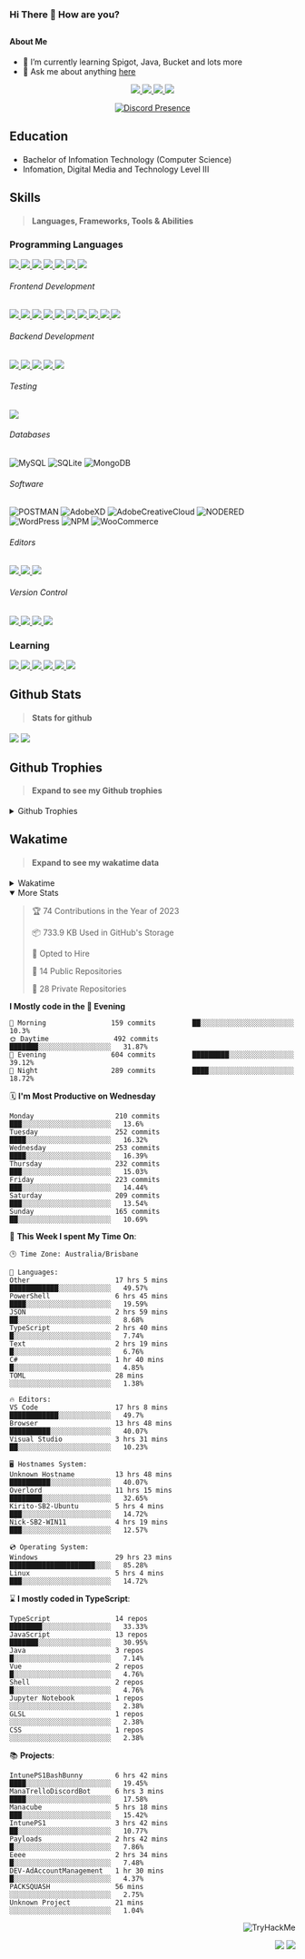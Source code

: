 ### Hi There 👋 How are you?

## <h4>About Me</h4>

- 🌱 I’m currently learning Spigot, Java, Bucket and lots more
- 💬 Ask me about anything [here](https://github.com/nick22985/nick22985/issues)

<p align="center">
	<a href="https://discordapp.com/users/221602145462386688">
		<img src="https://img.shields.io/badge/Discord-5865F2.svg?&style=for-the-badge&logo=Discord&logoColor=white"/>
	</a>
	<a href="https://www.youtube.com/channel/UChZvyaTJSq0PweGmTpjPjRw">
		<img src="https://img.shields.io/badge/YouTube-FF0000.svg?&style=for-the-badge&logo=YouTube&logoColor=white"/>
	</a>
	<a href="https://twitter.com/nick22985">
		<img src="https://img.shields.io/badge/Twitter-1DA1F2.svg?&style=for-the-badge&logo=Twitter&logoColor=white"/>
	</a>
	<a href="https://www.npmjs.com/~nick22985">
		<img src="https://img.shields.io/badge/npm-CB3837.svg?&style=for-the-badge&logo=NPM&logoColor=white"/>
	</a>
</p>
<p align="center">
	<a href="https://discord.com/users/221602145462386688" target="_blank" rel="nofollow">
		<img src="https://lanyard-profile-readme.vercel.app/api/221602145462386688?hideStatus=true&animated=true&hideDiscrim=false" alt="Discord Presence" align="center">
	</a>
</p>


<h2>Education</h2>

> #### 
- Bachelor of Infomation Technology (Computer Science)
- Infomation, Digital Media and Technology Level III




<h2>Skills</h2>

> #### Languages, Frameworks, Tools & Abilities

<h3>Programming Languages</h3>
<a href="">
	<img src="https://img.shields.io/badge/JavaScript-323330.svg?&style=flat-square&logo=javascript&logoColor=%23F7DF1E"/>
</a>
<a href="">
	<img src="https://img.shields.io/badge/TYPESCRIPT-%23007ACC.svg?&style=flat-square&logo=typescript&logoColor=white"/>
</a>
<a href="">
	<img src="https://img.shields.io/badge/PYTHON-3776AB.svg?&style=flat-square&logo=python&logoColor=white"/>
</a>
<a href="">
	<img src="https://img.shields.io/badge/C-3776AB.svg?&style=flat-square&logo=C&logoColor=white"/>
</a>
<a href="">
	<img src="https://img.shields.io/badge/C%23-239120.svg?&style=flat-square&logo=C-Sharp&logoColor=white"/>
</a>
<a href="">
	<img src="https://img.shields.io/badge/.Net-512BD4.svg?&style=flat-square&logo=.NET&logoColor=white"/>
</a>
<a href="">
	<img src="https://img.shields.io/badge/JQUERY-0769AD.svg?&style=flat-square&logo=jquery&logoColor=white"/>
</a>	

<h6> Frontend Development </h6>
<a href="">
	<img src="https://img.shields.io/badge/React-61DAFB?style=flat-square&logo=react&logoColor=white"/>
</a>
<a href="">
	<img src="https://img.shields.io/badge/CSS3-%231572B6.svg?&style=flat-square&logo=css3&logoColor=white"/>
</a>
<a href="">
	<img src="https://img.shields.io/badge/HTML5-E34F26.svg?&style=flat-square&logo=html5&logoColor=white"/>
</a>
<a href="">
	<img src="https://img.shields.io/badge/Blazor-512BD4.svg?&style=flat-square&logo=Blazor&logoColor=white"/>
</a>
<a href="">
	<img src="https://img.shields.io/badge/Tailwind-06B6D4.svg?&style=flat-square&logo=tailwindcss&logoColor=white"/>
</a>
<a href="">
	<img src="https://img.shields.io/badge/Vue.js-4FC08D?style=flat-square&logo=Vue.js&logoColor=white"/>
</a>
<a href="">
	<img src="https://img.shields.io/badge/Vuetify-1867C0?style=flat-square&logo=vuetify"/>
</a>
<a href="">
	<img src="https://img.shields.io/badge/Bootstrap-7952B3?style=flat-square&logo=bootstrap&logoColor=white"/>
</a>
<a href="">
	<img src="https://img.shields.io/badge/Nextjs-000000?style=flat-square&logo=next.js&logoColor=white"/>
</a>
<a href="">
	<img src="https://img.shields.io/badge/Electron-47848F?style=flat-square&logo=electron&logoColor=white"/>
</a>

<h6> Backend Development </h6>
<a href="">
	<img src="https://img.shields.io/badge/NODEJS-339933.svg?&style=flat-square&logo=node.js&logoColor=white"/>
</a>
<a href="">
	<img src="https://img.shields.io/badge/NGINX-269539.svg?&style=flat-square&logo=nginx&logoColor=white"/>
</a>
<a href="">
	<img src="https://img.shields.io/badge/GRAPHQL-E10098.svg?&style=flat-square&logo=graphql&logoColor=white"/>
</a>
<a href="">
	<img src="https://img.shields.io/badge/express-000000?style=flat-square&logo=express&logoColor=white"/>
</a>
<a href="">
	<img src="https://img.shields.io/badge/NestJs-E0234E?style=flat-square&logo=nestjs&logoColor=white"/>
</a>

<h6>Testing</h6>
<a href="">
	<img src="https://img.shields.io/badge/cypress-17202C?style=flat-square&logo=cypress&logoColor=white"/>
</a>

<h6> Databases </h6>

![MySQL](https://img.shields.io/badge/MySQL-4479A1.svg?&style=flat-square&logo=mysql&logoColor=white)
![SQLite](https://img.shields.io/badge/SQLite-003B57.svg?&style=flat-square&logo=sqlite&logoColor=white)
![MongoDB](https://img.shields.io/badge/MONGODB-47A248.svg?&style=flat-square&logo=mongodb&logoColor=white)

<h6>Software</h6>

![POSTMAN](https://img.shields.io/badge/Postman-FF6C37.svg?&style=flat-square&logo=postman&logoColor=white)
![AdobeXD](https://img.shields.io/badge/Adobe%20XD-FF61F6.svg?&style=flat-square&logo=Adobe-XD&logoColor=black)
![AdobeCreativeCloud](https://img.shields.io/badge/Adobe%20Creative%20Cloud-DA1F26.svg?&style=flat-square&logo=Adobe-Creative-Cloud&logoColor=white)
![NODERED](https://img.shields.io/badge/node%20red-8F0000.svg?&style=flat-square&logo=node-red&logoColor=white)
![WordPress](https://img.shields.io/badge/Wordpress-21759B.svg?&style=flat-square&logo=wordpress&logoColor=white)
![NPM](https://img.shields.io/badge/npm-CB3837.svg?&style=flat-square&logo=npm&logoColor=white)
![WooCommerce](https://img.shields.io/badge/WooCommerce-96588A.svg?&style=flat-square&logo=WooCommerce&logoColor=white)

<h6> Editors </h6>
<a href="">
	<img src="https://img.shields.io/badge/VSCODE-007ACC.svg?&style=flat-square&logo=visual-studio-code"/>
</a>
<a href="">
	<img src="https://img.shields.io/badge/Visual%20Studio-5C2D91.svg?&style=flat-square&logo=visual-studio"/>
</a>
<a href="">
	<img src="https://img.shields.io/badge/INTELLIJ-000000.svg?&style=flat-square&logo=intellij-idea"/>
</a>

<h6>Version Control</h6>
<a href="">
	<img src="https://img.shields.io/badge/GITHUB-%23121011.svg?&style=flat-square&logo=github&logoColor=white"/>
</a>
<a href="">
	<img src="https://img.shields.io/badge/GITLAB-%23181717.svg?&style=flat-square&logo=gitlab&logoColor=white"/>
</a>
<a href="">
	<img src="https://img.shields.io/badge/GIT-%23F05033.svg?&style=flat-square&logo=git&logoColor=white"/>
</a>
<a href="">
	<img src="https://img.shields.io/badge/-BitBucket-darkblue?style=flat-square&logo=bitbucket"/>
</a>

<!-- <br><br><br><br>

![MicrosoftAzure](https://img.shields.io/badge/Microsoft%20Azure-232F7E?style=flat-square&logo=microsoft-azure)
![GoogleCloud](https://img.shields.io/badge/Google%20Cloud-black?style=flat-square&logo=google-cloud)
![DigitalOcean](https://img.shields.io/badge/-Digital%20Ocean-darkblue?style=flat-square&logo=digitalocean)
![Heroku](https://img.shields.io/badge/-Heroku-430098?style=flat-square&logo=heroku)
![RaspberryPi](https://img.shields.io/badge/-Raspberry%20Pi-C51A4A?style=flat-square&logo=Raspberry-Pi)
![LINUX](https://img.shields.io/badge/LINUX-FCC624?style=flat-square-square&logo=linux&logoColor=black) -->


<h3>Learning</h3>
<a href="">
	<img src="https://img.shields.io/badge/GITHUB%20ACTIONS-2088FF.svg?&style=flat-square&logo=github-actions&logoColor=white"/>
</a>	

<a href="">
	<img src="https://img.shields.io/badge/PHP-777BB4.svg?&style=flat-square&logo=php&logoColor=white"/>
</a>		
<a href="">
	<img src="https://img.shields.io/badge/DOCKER-2496ED.svg?&style=flat-square&logo=docker&logoColor=white"/>
</a>		
<a href="">
	<img src="https://img.shields.io/badge/webpack-8DD6F9?style=flat-square&logo=webpack&logoColor=white"/>
</a>
<a href="">
	<img src="https://img.shields.io/badge/redis-DC382D?style=flat-square&logo=redis&logoColor=white"/>
</a>
<a href="">
	<img src="https://img.shields.io/badge/OpenJDK-5585A3?style=flat-square&logo=OpenJDK&logoColor=white"/>
</a>

## Github Stats
> #### Stats for github
<img src="https://github-readme-stats.vercel.app/api?username=nick22985&count_private=true&show_icons=true&theme=github_dark"></img>
<img src="https://streak-stats.demolab.com/?user=Nick22985&theme=dark&hide_border=true"></img>

## Github Trophies
> #### Expand to see my Github trophies 
<details>
  <summary> 
    Github Trophies
  </summary>
  <p>
    <img src="https://github-profile-trophy.vercel.app/?username=nick22985&theme=algolia&column=4">
  </p>
  </details>
  
## Wakatime
> #### Expand to see my wakatime data
<details>
  <summary> 
   Wakatime
  </summary>
  <p>
	<img src="https://wakatime.com/share/@nick22985/e7a14e07-4d82-4eb2-a5eb-1c3cef708fe7.svg" height="400" width="600"></img>
	<img src="https://wakatime.com/share/@nick22985/ed1a7d86-01e3-4cf7-bd62-356413a3e91c.svg" height="400" width="600"></img>
</p>
 </details>

<details open="true">
<summary>More Stats</summary>

<!--START_SECTION:devStats-->
> 🏆 74 Contributions in the Year of 2023
>
> 📦 733.9 KB Used in GitHub's Storage
>
> 💼 Opted to Hire
>
> 📖 14 Public Repositories
>
> 🔐 28 Private Repositories

**I Mostly code in the 🌆 Evening**
```text
🌅 Morning                159 commits         ██░░░░░░░░░░░░░░░░░░░░░░░   10.3%
🌞 Daytime                492 commits         ███████░░░░░░░░░░░░░░░░░░   31.87%
🌆 Evening                604 commits         █████████░░░░░░░░░░░░░░░░   39.12%
🌙 Night                  289 commits         ████░░░░░░░░░░░░░░░░░░░░░   18.72%
```
🗓️ **I'm Most Productive on Wednesday**
```text
Monday                    210 commits         ███░░░░░░░░░░░░░░░░░░░░░░   13.6%
Tuesday                   252 commits         ████░░░░░░░░░░░░░░░░░░░░░   16.32%
Wednesday                 253 commits         ████░░░░░░░░░░░░░░░░░░░░░   16.39%
Thursday                  232 commits         ███░░░░░░░░░░░░░░░░░░░░░░   15.03%
Friday                    223 commits         ███░░░░░░░░░░░░░░░░░░░░░░   14.44%
Saturday                  209 commits         ███░░░░░░░░░░░░░░░░░░░░░░   13.54%
Sunday                    165 commits         ██░░░░░░░░░░░░░░░░░░░░░░░   10.69%
```
🚀 **This Week I spent My Time On**:
```text
🕒 Time Zone: Australia/Brisbane

💬 Languages:
Other                     17 hrs 5 mins       ████████████░░░░░░░░░░░░░   49.57%
PowerShell                6 hrs 45 mins       ████░░░░░░░░░░░░░░░░░░░░░   19.59%
JSON                      2 hrs 59 mins       ██░░░░░░░░░░░░░░░░░░░░░░░   8.68%
TypeScript                2 hrs 40 mins       █░░░░░░░░░░░░░░░░░░░░░░░░   7.74%
Text                      2 hrs 19 mins       █░░░░░░░░░░░░░░░░░░░░░░░░   6.76%
C#                        1 hr 40 mins        █░░░░░░░░░░░░░░░░░░░░░░░░   4.85%
TOML                      28 mins             ░░░░░░░░░░░░░░░░░░░░░░░░░   1.38%

🔥 Editors:
VS Code                   17 hrs 8 mins       ████████████░░░░░░░░░░░░░   49.7%
Browser                   13 hrs 48 mins      ██████████░░░░░░░░░░░░░░░   40.07%
Visual Studio             3 hrs 31 mins       ██░░░░░░░░░░░░░░░░░░░░░░░   10.23%

🖥️ Hostnames System:
Unknown Hostname          13 hrs 48 mins      ██████████░░░░░░░░░░░░░░░   40.07%
Overlord                  11 hrs 15 mins      ████████░░░░░░░░░░░░░░░░░   32.65%
Kirito-SB2-Ubuntu         5 hrs 4 mins        ███░░░░░░░░░░░░░░░░░░░░░░   14.72%
Nick-SB2-WIN11            4 hrs 19 mins       ███░░░░░░░░░░░░░░░░░░░░░░   12.57%

💿 Operating System:
Windows                   29 hrs 23 mins      █████████████████████░░░░   85.28%
Linux                     5 hrs 4 mins        ███░░░░░░░░░░░░░░░░░░░░░░   14.72%
```
⌛ **I mostly coded in TypeScript**:
```text
TypeScript                14 repos            ████████░░░░░░░░░░░░░░░░░   33.33%
JavaScript                13 repos            ███████░░░░░░░░░░░░░░░░░░   30.95%
Java                      3 repos             █░░░░░░░░░░░░░░░░░░░░░░░░   7.14%
Vue                       2 repos             █░░░░░░░░░░░░░░░░░░░░░░░░   4.76%
Shell                     2 repos             █░░░░░░░░░░░░░░░░░░░░░░░░   4.76%
Jupyter Notebook          1 repos             ░░░░░░░░░░░░░░░░░░░░░░░░░   2.38%
GLSL                      1 repos             ░░░░░░░░░░░░░░░░░░░░░░░░░   2.38%
CSS                       1 repos             ░░░░░░░░░░░░░░░░░░░░░░░░░   2.38%
```
📚 **Projects**:
```text
IntunePS1BashBunny        6 hrs 42 mins       ████░░░░░░░░░░░░░░░░░░░░░   19.45%
ManaTrelloDiscordBot      6 hrs 3 mins        ████░░░░░░░░░░░░░░░░░░░░░   17.58%
Manacube                  5 hrs 18 mins       ███░░░░░░░░░░░░░░░░░░░░░░   15.42%
IntunePS1                 3 hrs 42 mins       ██░░░░░░░░░░░░░░░░░░░░░░░   10.77%
Payloads                  2 hrs 42 mins       █░░░░░░░░░░░░░░░░░░░░░░░░   7.86%
Eeee                      2 hrs 34 mins       █░░░░░░░░░░░░░░░░░░░░░░░░   7.48%
DEV-AdAccountManagement   1 hr 30 mins        █░░░░░░░░░░░░░░░░░░░░░░░░   4.37%
PACKSQUASH                56 mins             ░░░░░░░░░░░░░░░░░░░░░░░░░   2.75%
Unknown Project           21 mins             ░░░░░░░░░░░░░░░░░░░░░░░░░   1.04%
```
<!--END_SECTION:devStats-->
</details>
<p align="right">
    <img src="https://tryhackme-badges.s3.amazonaws.com/nick22985.png" alt="TryHackMe">
</p>
<p align="right">
    <img src="https://www.codewars.com/users/nick22985/badges/micro"/>
    <img src="https://wakatime.com/badge/user/06ef56ec-e763-432c-a1cc-83e10de5b5a3.svg"/>
</p>
